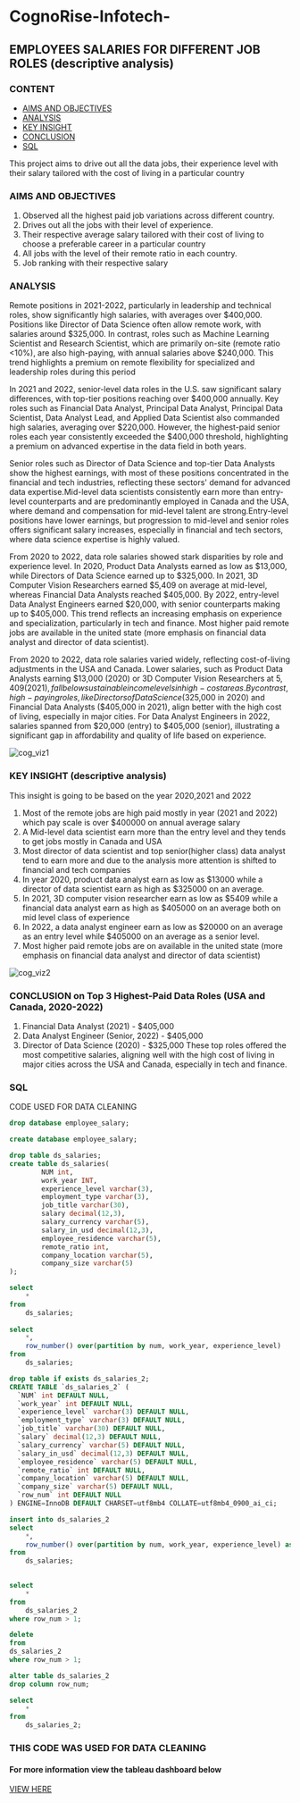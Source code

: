 # CognoRise-Infotech-

## EMPLOYEES SALARIES FOR DIFFERENT JOB ROLES (descriptive analysis)

### CONTENT

- [AIMS AND OBJECTIVES](#AIMS-AND-OBJECTIVES)
- [ANALYSIS](#ANALYSIS)
- [KEY INSIGHT](#KEY-INSIGHT)
- [CONCLUSION](#CONCLUSION)
- [SQL](#SQL)

This project aims to drive out all the data jobs, their experience level with their salary tailored with the cost of living in a particular country
### AIMS AND OBJECTIVES
1. Observed all the highest paid job variations across different country.
2. Drives out all the jobs with their level of experience.
3. Their respective average salary tailored with their cost of living to choose a preferable career in a particular country
4. All jobs with the level of their remote ratio in each country.
5. Job ranking with their respective salary

### ANALYSIS

Remote positions in 2021-2022, particularly in leadership and technical roles, show significantly high salaries, with averages over $400,000. Positions like Director of Data Science often allow remote work, with salaries around $325,000. In contrast, roles such as Machine Learning Scientist and Research Scientist, which are primarily on-site (remote ratio <10%), are also high-paying, with annual salaries above $240,000. This trend highlights a premium on remote flexibility for specialized and leadership roles during this period

In 2021 and 2022, senior-level data roles in the U.S. saw significant salary differences, with top-tier positions reaching over $400,000 annually. Key roles such as Financial Data Analyst, Principal Data Analyst, Principal Data Scientist, Data Analyst Lead, and Applied Data Scientist also commanded high salaries, averaging over $220,000. However, the highest-paid senior roles each year consistently exceeded the $400,000 threshold, highlighting a premium on advanced expertise in the data field in both years.

Senior roles such as Director of Data Science and top-tier Data Analysts show the highest earnings, with most of these positions concentrated in the financial and tech industries, reflecting these sectors' demand for advanced data expertise.Mid-level data scientists consistently earn more than entry-level counterparts and are predominantly employed in Canada and the USA, where demand and compensation for mid-level talent are strong.Entry-level positions have lower earnings, but progression to mid-level and senior roles offers significant salary increases, especially in financial and tech sectors, where data science expertise is highly valued.

From 2020 to 2022, data role salaries showed stark disparities by role and experience level. In 2020, Product Data Analysts earned as low as $13,000, while Directors of Data Science earned up to $325,000. In 2021, 3D Computer Vision Researchers earned $5,409 on average at mid-level, whereas Financial Data Analysts reached $405,000. By 2022, entry-level Data Analyst Engineers earned $20,000, with senior counterparts making up to $405,000. This trend reflects an increasing emphasis on experience and specialization, particularly in tech and finance.  Most higher paid remote jobs are available in the united state (more emphasis on financial data analyst and director of data scientist).

From 2020 to 2022, data role salaries varied widely, reflecting cost-of-living adjustments in the USA and Canada. Lower salaries, such as Product Data Analysts earning $13,000 (2020) or 3D Computer Vision Researchers at $5,409 (2021), fall below sustainable income levels in high-cost areas. By contrast, high-paying roles, like Directors of Data Science ($325,000 in 2020) and Financial Data Analysts ($405,000 in 2021), align better with the high cost of living, especially in major cities. For Data Analyst Engineers in 2022, salaries spanned from $20,000 (entry) to $405,000 (senior), illustrating a significant gap in affordability and quality of life based on experience.

![cog_viz1](https://github.com/user-attachments/assets/c96f5212-faf9-46c6-b79b-9322633c83ae)


### KEY INSIGHT (descriptive analysis)
This insight is going to be based on the year 2020,2021 and 2022

1. Most of the remote jobs are high paid mostly in year (2021 and 2022) which pay scale is over $400000 on annual average salary
2. A Mid-level data scientist earn more than the entry level and they tends to get jobs mostly in Canada and USA
3. Most director of data scientist and top senior(higher class) data analyst tend to earn more and due to the analysis more attention is shifted to financial and tech companies
4. In year 2020, product data analyst earn as low as $13000 while a director of data scientist earn as high as $325000 on an average.
5. In 2021, 3D computer vision researcher earn as low as $5409 while a financial data analyst earn as high as $405000 on an average both on mid level class of experience
6. In 2022, a data analyst engineer earn as low as $20000 on an average as an entry level while $405000 on an average as a senior level.
7.  Most higher paid remote jobs are on available in the united state (more emphasis on financial data analyst and director of data scientist)

![cog_viz2](https://github.com/user-attachments/assets/9932a6eb-d59c-4e80-8406-c938bc471201)


### CONCLUSION on Top 3 Highest-Paid Data Roles (USA and Canada, 2020-2022)
1. Financial Data Analyst (2021) - $405,000
2. Data Analyst Engineer (Senior, 2022) - $405,000
3. Director of Data Science (2020) - $325,000
These top roles offered the most competitive salaries, aligning well with the high cost of living in major cities across the USA and Canada, especially in tech and finance.

### SQL
CODE USED FOR DATA CLEANING

``` SQL
drop database employee_salary;

create database employee_salary;

drop table ds_salaries;
create table ds_salaries(
		NUM int,
        work_year INT,
        experience_level varchar(3),
        employment_type varchar(3),
        job_title varchar(30),
        salary decimal(12,3),
        salary_currency varchar(5),
        salary_in_usd decimal(12,3),
        employee_residence varchar(5),
        remote_ratio int,
        company_location varchar(5),
        company_size varchar(5)
);

select 
	*
from
	ds_salaries;
    
select 
	*,
    row_number() over(partition by num, work_year, experience_level)
from
	ds_salaries;

drop table if exists ds_salaries_2;
CREATE TABLE `ds_salaries_2` (
  `NUM` int DEFAULT NULL,
  `work_year` int DEFAULT NULL,
  `experience_level` varchar(3) DEFAULT NULL,
  `employment_type` varchar(3) DEFAULT NULL,
  `job_title` varchar(30) DEFAULT NULL,
  `salary` decimal(12,3) DEFAULT NULL,
  `salary_currency` varchar(5) DEFAULT NULL,
  `salary_in_usd` decimal(12,3) DEFAULT NULL,
  `employee_residence` varchar(5) DEFAULT NULL,
  `remote_ratio` int DEFAULT NULL,
  `company_location` varchar(5) DEFAULT NULL,
  `company_size` varchar(5) DEFAULT NULL,
  `row_num` int DEFAULT NULL
) ENGINE=InnoDB DEFAULT CHARSET=utf8mb4 COLLATE=utf8mb4_0900_ai_ci;

insert into ds_salaries_2
select 
	*,
    row_number() over(partition by num, work_year, experience_level) as row_num
from
	ds_salaries;
    

select 
	*
from
	ds_salaries_2
where row_num > 1;

delete 
from 
ds_salaries_2
where row_num > 1;

alter table ds_salaries_2
drop column row_num;

select 
	*
from
	ds_salaries_2;
```
### THIS CODE WAS USED FOR DATA CLEANING

#### For more information view the tableau dashboard below
[VIEW HERE](https://public.tableau.com/app/profile/lekan.haruna/viz/COGNORISE_employees_salary_project/Employees_salary_analysis_dashboard)
